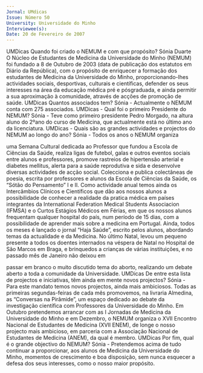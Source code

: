 ```yaml
---
Jornal: UMdicas
Issue: Número 50
University: Universidade do Minho
Interviewee(s): 
Date: 20 de Fevereiro de 2007
---
```

UMDicas Quando foi criado o NEMUM e
com que propósito?
Sónia Duarte O Núcleo de Estudantes de
Medicina da Universidade do Minho
(NEMUM) foi fundado a 8 de Outubro de 2003
(data de publicação dos estatutos em Diário
da República), com o propósito de enriquecer
a formação dos estudantes de Medicina da
Universidade do Minho, proporcionando-lhes
actividades sociais, desportivas, culturais e
científicas, defender os seus interesses na
área da educação médica pré e pósgraduada, e ainda permitir a sua aproximação
à comunidade, através de acções de
promoção de saúde.
UMDicas Quantos associados tem?
Sónia - Actualmente o NEMUM conta com 275
associados.
UMDicas - Qual foi o primeiro Presidente
do NEMUM?
Sónia - Teve como primeiro presidente Pedro
Morgado, na altura aluno do 2ºano do curso
de Medicina, que actualmente está no último
ano da licenciatura.
UMDicas - Quais são as grandes
actividades e projectos do NEMUM ao
longo do ano?
Sónia - Todos os anos o NEMUM organiza

uma Semana Cultural dedicada ao Professor
que fundou a Escola de Ciências da Saúde,
realiza ligas de futebol, galas e outros eventos
sociais entre alunos e professores, promove
rastreios de hipertensão arterial e diabetes
mellitus, alerta para a saúde reprodutiva e
sida e desenvolve diversas actividades de
acção social.
Colecciona e publica colectâneas de poesia,
escrita por professores e alunos da Escola de
Ciências da Saúde, os “Sótão do
Pensamento” I e II.
Como actividade anual temos ainda os
Intercâmbios Clínicos e Científicos que dão
aos nossos alunos a possibilidade de
conhecer a realidade da pratica médica em
países integrantes da International Federation
Medical Students Associacion (IFMSA) e o
Curtos Estágios Médicos em Férias, em que
os nossos alunos frequentam qualquer
hospital do país, num período de 15 dias, com
a possibilidade de aprender mais sobre a
medicina em Portugal.
Ainda, todos os meses é lançado o jornal
“Haja Saúde”, escrito pelos alunos,
abordando temas da actualidade e da
Medicina.
No último Natal, levou um pequeno presente a
todos os doentes internados na véspera de
Natal no Hospital de São Marcos em Braga, e
brinquedos a crianças de várias instituições, e
no passado mês de Janeiro não deixou em

passar em branco o muito discutido tema do
aborto, realizando um debate aberto a toda a
comunidade da Universidade.
UMDicas De entre esta lista de projectos e
iniciativas, têm ainda em mente novos
projectos?
Sónia - Para este mandato temos novos
projectos, ainda mais ambiciosos. Todas as
primeiras segundas-feiras de cada mês
promovemos, na livraria Almedina, as
“Conversas na Pirâmide”, um espaço
dedicado ao debate da investigação científica
com Professores da Universidade do Minho.
Em Outubro pretendemos arrancar com as I
Jornadas de Medicina da Universidade do
Minho e em Dezembro, o NEMUM organiza o
XVII Encontro Nacional de Estudantes de
Medicina (XVII ENEM), de longe o nosso
projecto mais ambicioso, em parceria com a
Associação Nacional de Estudantes de
Medicina (ANEM), da qual é membro.
UMDicas Por fim, qual é o grande
objectivo do NEMUM?
Sónia - Pretendemos acima de tudo continuar
a proporcionar, aos alunos de Medicina da
Universidade do Minho, momentos de
crescimento e boa disposição, sem nunca
esquecer a defesa dos seus interesses, como
o nosso maior propósito.